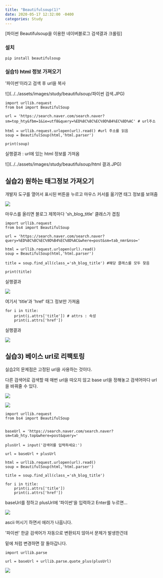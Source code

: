 ```yaml
---
title: "Beautifulsoup(1)"
date: 2020-05-17 12:32:00 -0400
categories: Study
---
```


[파이썬 Beautifulsoup을 이용한 네이버블로그 검색결과 크롤링]



### 설치

```
pip install beautifulsoup
```



### 실습1) html 정보 가져오기

'파이썬'이라고 검색 후 url을 복사

![](../../assets/images/study/beautifulsoup/파이썬 검색.JPG)





```
import urllib.request
from bs4 import BeautifulSoup

url = 'https://search.naver.com/search.naver?sm=top_hty&fbm=1&ie=utf8&query=%ED%8C%8C%EC%9D%B4%EC%8D%AC' # url주소

html = urllib.request.urlopen(url).read() #url 주소를 읽음
soup = BeautifulSoup(html,'html.parser')

print(soup)
```



실행결과 : url에 있는 html 정보를 가져옴

![](../../assets/images/study/beautifulsoup/html 결과.JPG)



## 실습2) 원하는 태그정보 가져오기

개발자 도구를 열어서 표시된 버튼을 누르고 마우스 커서를 옮기면 태그 정보를 보여줌

![](../../assets/images/study/beautifulsoup/개발자도구.png)



마우스를 올리면 블로그 제목마다 'sh_blog_title' 클래스가 겹침

```
import urllib.request
from bs4 import BeautifulSoup

url = 'https://search.naver.com/search.naver?query=%ED%8C%8C%EC%9D%B4%EC%8D%AC&where=post&sm=tab_nmr&nso='

html = urllib.request.urlopen(url).read()
soup = BeautifulSoup(html,'html.parser')

title = soup.find_all(class_='sh_blog_title') #해당 클래스를 모두 찾음

print(title)
```

실행결과

![](../../assets/images/study/beautifulsoup/태그결과.JPG)



여기서 'title'과 'href' 태그 정보만 가져옴

```
for i in title:
    print(i.attrs['title']) # attrs : 속성
    print(i.attrs['href'])
```

실행결과

![](../../assets/images/study/beautifulsoup/태그결과2.JPG)





## 실습3) 베이스 url로 리팩토링

실습2의 문제점은 고정된 url을 사용하는 것이다.

다른 검색어로 검색할 때 매번 url을 따오지 않고 base url을 정해놓고 검색어마다 url을 바꿔줄 수 있다.

![](../../assets/images/study/beautifulsoup/베이스url.JPG)



![](../../assets/images/study/beautifulsoup/베이스url.2JPG.JPG)

```
import urllib.request
from bs4 import BeautifulSoup


baseUrl = 'https://search.naver.com/search.naver?sm=tab_hty.top&where=post&query='

plusUrl = input('검색어를 입력하세요:')

url = baseUrl + plusUrl

html = urllib.request.urlopen(url).read()
soup = BeautifulSoup(html,'html.parser')

title = soup.find_all(class_='sh_blog_title')

for i in title:
    print(i.attrs['title'])
    print(i.attrs['href'])

```

baseUrl를 정하고 plusUrl에 '파이썬'을 입력하고 Enter를 누르면...

![](../../assets/images/study/beautifulsoup/한글로검색.JPG)

ascii 머시기 하면서 에러가 나옵니다.

'파이썬' 한글 검색어가 자동으로 변환되지 않아서 문제가 발생한건데 

밑에 처럼 변경하면 잘 돌아갑니다.

```
import urllib.parse

url = baseUrl + urllib.parse.quote_plus(plusUrl)
```

![](../../assets/images/study/beautifulsoup/한글잘나옴.JPG)



